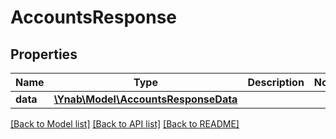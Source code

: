 # AccountsResponse

## Properties
Name | Type | Description | Notes
------------ | ------------- | ------------- | -------------
**data** | [**\Ynab\Model\AccountsResponseData**](AccountsResponseData.md) |  | 

[[Back to Model list]](../README.md#documentation-for-models) [[Back to API list]](../README.md#documentation-for-api-endpoints) [[Back to README]](../README.md)


